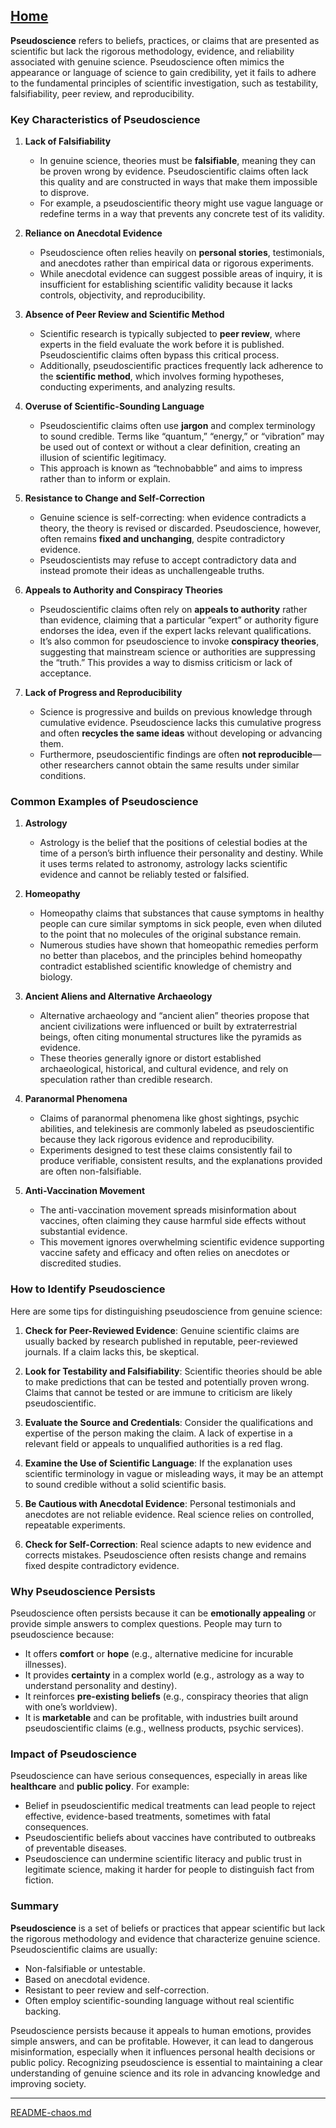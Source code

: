 [Home](https://t2m.io/VwvDcuw)
---

**Pseudoscience** refers to beliefs, practices, or claims that are presented as scientific but lack the rigorous methodology, evidence, and reliability associated with genuine science. Pseudoscience often mimics the appearance or language of science to gain credibility, yet it fails to adhere to the fundamental principles of scientific investigation, such as testability, falsifiability, peer review, and reproducibility.

### Key Characteristics of Pseudoscience

1. **Lack of Falsifiability**
   - In genuine science, theories must be **falsifiable**, meaning they can be proven wrong by evidence. Pseudoscientific claims often lack this quality and are constructed in ways that make them impossible to disprove.
   - For example, a pseudoscientific theory might use vague language or redefine terms in a way that prevents any concrete test of its validity.

2. **Reliance on Anecdotal Evidence**
   - Pseudoscience often relies heavily on **personal stories**, testimonials, and anecdotes rather than empirical data or rigorous experiments.
   - While anecdotal evidence can suggest possible areas of inquiry, it is insufficient for establishing scientific validity because it lacks controls, objectivity, and reproducibility.

3. **Absence of Peer Review and Scientific Method**
   - Scientific research is typically subjected to **peer review**, where experts in the field evaluate the work before it is published. Pseudoscientific claims often bypass this critical process.
   - Additionally, pseudoscientific practices frequently lack adherence to the **scientific method**, which involves forming hypotheses, conducting experiments, and analyzing results.

4. **Overuse of Scientific-Sounding Language**
   - Pseudoscientific claims often use **jargon** and complex terminology to sound credible. Terms like “quantum,” “energy,” or “vibration” may be used out of context or without a clear definition, creating an illusion of scientific legitimacy.
   - This approach is known as “technobabble” and aims to impress rather than to inform or explain.

5. **Resistance to Change and Self-Correction**
   - Genuine science is self-correcting: when evidence contradicts a theory, the theory is revised or discarded. Pseudoscience, however, often remains **fixed and unchanging**, despite contradictory evidence.
   - Pseudoscientists may refuse to accept contradictory data and instead promote their ideas as unchallengeable truths.

6. **Appeals to Authority and Conspiracy Theories**
   - Pseudoscientific claims often rely on **appeals to authority** rather than evidence, claiming that a particular “expert” or authority figure endorses the idea, even if the expert lacks relevant qualifications.
   - It’s also common for pseudoscience to invoke **conspiracy theories**, suggesting that mainstream science or authorities are suppressing the “truth.” This provides a way to dismiss criticism or lack of acceptance.

7. **Lack of Progress and Reproducibility**
   - Science is progressive and builds on previous knowledge through cumulative evidence. Pseudoscience lacks this cumulative progress and often **recycles the same ideas** without developing or advancing them.
   - Furthermore, pseudoscientific findings are often **not reproducible**—other researchers cannot obtain the same results under similar conditions.

### Common Examples of Pseudoscience

1. **Astrology**
   - Astrology is the belief that the positions of celestial bodies at the time of a person’s birth influence their personality and destiny. While it uses terms related to astronomy, astrology lacks scientific evidence and cannot be reliably tested or falsified.

2. **Homeopathy**
   - Homeopathy claims that substances that cause symptoms in healthy people can cure similar symptoms in sick people, even when diluted to the point that no molecules of the original substance remain.
   - Numerous studies have shown that homeopathic remedies perform no better than placebos, and the principles behind homeopathy contradict established scientific knowledge of chemistry and biology.

3. **Ancient Aliens and Alternative Archaeology**
   - Alternative archaeology and “ancient alien” theories propose that ancient civilizations were influenced or built by extraterrestrial beings, often citing monumental structures like the pyramids as evidence.
   - These theories generally ignore or distort established archaeological, historical, and cultural evidence, and rely on speculation rather than credible research.

4. **Paranormal Phenomena**
   - Claims of paranormal phenomena like ghost sightings, psychic abilities, and telekinesis are commonly labeled as pseudoscientific because they lack rigorous evidence and reproducibility.
   - Experiments designed to test these claims consistently fail to produce verifiable, consistent results, and the explanations provided are often non-falsifiable.

5. **Anti-Vaccination Movement**
   - The anti-vaccination movement spreads misinformation about vaccines, often claiming they cause harmful side effects without substantial evidence.
   - This movement ignores overwhelming scientific evidence supporting vaccine safety and efficacy and often relies on anecdotes or discredited studies.

### How to Identify Pseudoscience

Here are some tips for distinguishing pseudoscience from genuine science:

1. **Check for Peer-Reviewed Evidence**: Genuine scientific claims are usually backed by research published in reputable, peer-reviewed journals. If a claim lacks this, be skeptical.

2. **Look for Testability and Falsifiability**: Scientific theories should be able to make predictions that can be tested and potentially proven wrong. Claims that cannot be tested or are immune to criticism are likely pseudoscientific.

3. **Evaluate the Source and Credentials**: Consider the qualifications and expertise of the person making the claim. A lack of expertise in a relevant field or appeals to unqualified authorities is a red flag.

4. **Examine the Use of Scientific Language**: If the explanation uses scientific terminology in vague or misleading ways, it may be an attempt to sound credible without a solid scientific basis.

5. **Be Cautious with Anecdotal Evidence**: Personal testimonials and anecdotes are not reliable evidence. Real science relies on controlled, repeatable experiments.

6. **Check for Self-Correction**: Real science adapts to new evidence and corrects mistakes. Pseudoscience often resists change and remains fixed despite contradictory evidence.

### Why Pseudoscience Persists

Pseudoscience often persists because it can be **emotionally appealing** or provide simple answers to complex questions. People may turn to pseudoscience because:
- It offers **comfort** or **hope** (e.g., alternative medicine for incurable illnesses).
- It provides **certainty** in a complex world (e.g., astrology as a way to understand personality and destiny).
- It reinforces **pre-existing beliefs** (e.g., conspiracy theories that align with one’s worldview).
- It is **marketable** and can be profitable, with industries built around pseudoscientific claims (e.g., wellness products, psychic services).

### Impact of Pseudoscience

Pseudoscience can have serious consequences, especially in areas like **healthcare** and **public policy**. For example:
- Belief in pseudoscientific medical treatments can lead people to reject effective, evidence-based treatments, sometimes with fatal consequences.
- Pseudoscientific beliefs about vaccines have contributed to outbreaks of preventable diseases.
- Pseudoscience can undermine scientific literacy and public trust in legitimate science, making it harder for people to distinguish fact from fiction.

### Summary

**Pseudoscience** is a set of beliefs or practices that appear scientific but lack the rigorous methodology and evidence that characterize genuine science. Pseudoscientific claims are usually:
- Non-falsifiable or untestable.
- Based on anecdotal evidence.
- Resistant to peer review and self-correction.
- Often employ scientific-sounding language without real scientific backing.

Pseudoscience persists because it appeals to human emotions, provides simple answers, and can be profitable. However, it can lead to dangerous misinformation, especially when it influences personal health decisions or public policy. Recognizing pseudoscience is essential to maintaining a clear understanding of genuine science and its role in advancing knowledge and improving society.


---

[README-chaos.md](https://t2m.io/DrGwTVM)
